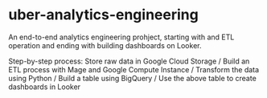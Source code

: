 # uber-analytics-engineering

An end-to-end analytics engineering prohject, starting with and ETL operation and ending with building dashboards on Looker.

Step-by-step process: Store raw data in Google Cloud Storage
/
Build an ETL process with Mage and Google Compute Instance
/
Transform the data using Python
/
Build a table using BigQuery
/
Use the above table to create dashboards in Looker
